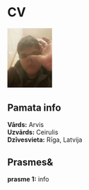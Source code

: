 # **CV** 
<img src="Renart.jpg" width="20%">

## **Pamata info**  
**Vārds:** Arvis      
**Uzvārds:** Ceirulis  
**Dzīvesvieta:** Rīga, Latvija  
## **Prasmes&**  
**prasme 1:** info    
